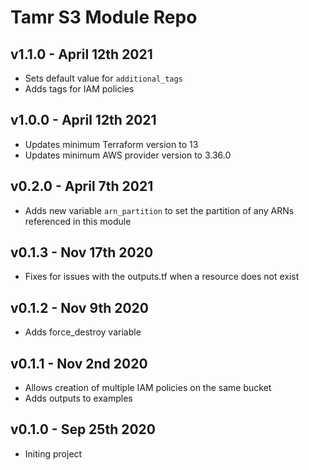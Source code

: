 # Tamr S3 Module Repo

## v1.1.0 - April 12th 2021
* Sets default value for `additional_tags`
* Adds tags for IAM policies

## v1.0.0 - April 12th 2021
* Updates minimum Terraform version to 13
* Updates minimum AWS provider version to 3.36.0

## v0.2.0 - April 7th 2021
*  Adds new variable `arn_partition` to set the partition of any ARNs referenced in this module

## v0.1.3 - Nov 17th 2020
* Fixes for issues with the outputs.tf when a resource does not exist

## v0.1.2 - Nov 9th 2020
* Adds force_destroy variable

## v0.1.1 - Nov 2nd 2020
* Allows creation of multiple IAM policies on the same bucket
* Adds outputs to examples

## v0.1.0 - Sep 25th 2020
* Initing project
